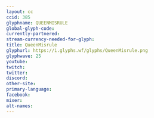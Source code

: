 ```yaml
---
layout: cc
ccid: 385
glyphname: QUEENMISRULE
global-glyph-code: 
currently-partnered: 
stream-currency-needed-for-glyph: 
title: QueenMisrule
glyphurl: https://i.glyphs.wf/glyphs/QueenMisrule.png
glyphwave: 25
youtube: 
twitch: 
twitter: 
discord: 
other-site: 
primary-language: 
facebook: 
mixer: 
alt-names: 
---
```


